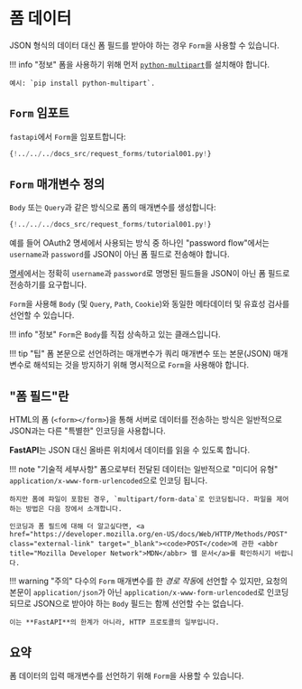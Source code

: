 # 폼 데이터

JSON 형식의 데이터 대신 폼 필드를 받아야 하는 경우 `Form`을 사용할 수 있습니다.

!!! info "정보"
    폼을 사용하기 위해 먼저 <a href="https://andrew-d.github.io/python-multipart/" class="external-link" target="_blank">`python-multipart`</a>를 설치해야 합니다.

    예시: `pip install python-multipart`.

## `Form` 임포트

`fastapi`에서 `Form`을 임포트합니다:

```Python hl_lines="1"
{!../../../docs_src/request_forms/tutorial001.py!}
```

## `Form` 매개변수 정의

`Body` 또는 `Query`과 같은 방식으로 폼의 매개변수를 생성합니다:

```Python hl_lines="7"
{!../../../docs_src/request_forms/tutorial001.py!}
```

예를 들어 OAuth2 명세에서 사용되는 방식 중 하나인 "password flow"에서는 `username`과 `password`를 JSON이 아닌 폼 필드로 전송해야 합니다.

<abbr title="specification">명세</abbr>에서는 정확히 `username`과 `password`로 명명된 필드들을 JSON이 아닌 폼 필드로 전송하기를 요구합니다.

`Form`을 사용해 `Body` (및 `Query`, `Path`, `Cookie`)와 동일한 메타데이터 및 유효성 검사를 선언할 수 있습니다.

!!! info "정보"
    `Form`은 `Body`를 직접 상속하고 있는 클래스입니다.

!!! tip "팁"
    폼 본문으로 선언하려는 매개변수가 쿼리 매개변수 또는 본문(JSON) 매개변수로 해석되는 것을 방지하기 위해 명시적으로 `Form`을 사용해야 합니다.

## "폼 필드"란

HTML의 폼 (`<form></form>`)을 통해 서버로 데이터를 전송하는 방식은 일반적으로 JSON과는 다른 "특별한" 인코딩을 사용합니다.

**FastAPI**는 JSON 대신 올바른 위치에서 데이터를 읽을 수 있도록 합니다.

!!! note "기술적 세부사항"
    폼으로부터 전달된 데이터는 일반적으로 "미디어 유형" `application/x-www-form-urlencoded`으로 인코딩 됩니다.

    하지만 폼에 파일이 포함된 경우, `multipart/form-data`로 인코딩됩니다. 파일을 제어하는 방법은 다음 장에서 소개합니다.

    인코딩과 폼 필드에 대해 더 알고싶다면, <a href="https://developer.mozilla.org/en-US/docs/Web/HTTP/Methods/POST" class="external-link" target="_blank"><code>POST</code>에 관한 <abbr title="Mozilla Developer Network">MDN</abbr> 웹 문서</a>를 확인하시기 바랍니다.

!!! warning "주의"
    다수의 `Form` 매개변수를 한 *경로 작동*에 선언할 수 있지만, 요청의 본문이 `application/json`가 아닌 `application/x-www-form-urlencoded`로 인코딩 되므로 JSON으로 받아야 하는 `Body` 필드는 함께 선언할 수는 없습니다.

    이는 **FastAPI**의 한계가 아니라, HTTP 프로토콜의 일부입니다.

## 요약

폼 데이터의 입력 매개변수를 선언하기 위해 `Form`을 사용할 수 있습니다.
